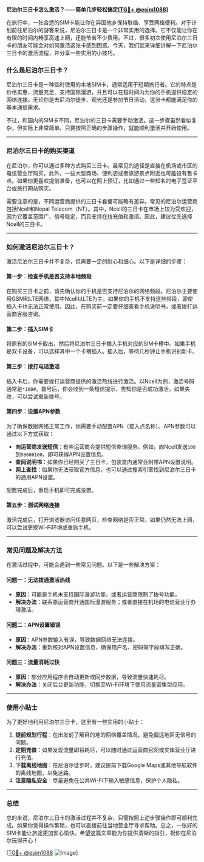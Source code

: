**尼泊尔三日卡怎么激活？——简单几步轻松搞定[[TG💪+ @esim1088](https://t.me/s/esim1088)]**

在旅行中，一张合适的SIM卡能让你在异国他乡保持联络、享受网络便利。对于计划前往尼泊尔的游客来说，尼泊尔三日卡是一个非常实用的选择。它不仅能让你在有限的时间内畅享高速上网，还能节省不少费用。不过，很多初次使用尼泊尔三日卡的朋友可能会对如何激活这张卡感到困惑。今天，我们就来详细讲解一下尼泊尔三日卡的激活流程，并分享一些实用的小技巧。

### 什么是尼泊尔三日卡？

尼泊尔三日卡是一种临时使用的本地SIM卡，通常适用于短期旅行者。它的特点是价格实惠、流量充足、支持国际漫游，并且可以在短时间内为你的手机提供稳定的网络连接。无论你是去尼泊尔徒步、观光还是参加节日活动，这张卡都能满足你的基本通信需求。

不过，和国内的SIM卡不同，尼泊尔的三日卡需要手动激活。这一步骤虽然看似复杂，但实际上非常简单。只要按照正确的步骤操作，就能顺利激活并开始使用。

---

### 尼泊尔三日卡的购买渠道

在尼泊尔，你可以通过多种方式购买三日卡。最常见的途径是直接在机场或市区的电信营业厅购买。此外，一些大型商场、便利店或者旅游景点附近也可能设有售卡点。如果你更喜欢提前准备，也可以在网上预订，比如通过一些知名的电子签证平台或旅行网站购买。

需要注意的是，不同运营商提供的三日卡套餐可能略有差异。常见的尼泊尔运营商包括Ncell和Nepal Telecom（NT）。其中，Ncell的三日卡在市场上较为受欢迎，因为它覆盖范围广、信号稳定，而且支持在线充值和激活。因此，建议优先选择Ncell的三日卡。

---

### 如何激活尼泊尔三日卡？

激活尼泊尔三日卡并不复杂，但需要一定的耐心和细心。以下是详细的步骤：

#### 第一步：检查手机是否支持本地频段

在购买三日卡之前，请先确认你的手机是否支持尼泊尔的网络频段。尼泊尔主要使用GSM和LTE网络，其中Ncell以LTE为主。如果你的手机不支持这些频段，即使插入卡也无法正常使用。因此，在购买前一定要仔细查看手机说明书，或者拨打运营商客服咨询。

#### 第二步：插入SIM卡

将原有的SIM卡取出，然后将尼泊尔三日卡插入手机对应的SIM卡槽中。如果手机是双卡设备，可以选择其中一个卡槽插入。插入后，等待几秒钟让手机识别新卡。

#### 第三步：拨打电话激活

插入卡后，你需要拨打运营商提供的激活热线进行激活。以Ncell为例，激活号码通常是`*100#`。拨号后，你会收到一条短信提示，告知你是否成功激活。如果失败，可以尝试重新拨号。

#### 第四步：设置APN参数

为了确保数据网络正常工作，你需要手动配置APN（接入点名称）。APN参数可以通过以下方式获取：

- **向运营商发送短信**：有些运营商会提供短信查询服务。例如，向Ncell发送`100`到`98600100`，即可获得APN设置信息。
- **查阅说明书**：如果你已经购买了三日卡，包装盒内通常会附带APN设置说明。
- **网上查找**：如果你无法获取官方信息，也可以通过搜索引擎找到尼泊尔三日卡的通用APN设置。

配置完成后，重启手机即可完成设置。

#### 第五步：测试网络连接

激活完成后，打开浏览器访问任意网页，检查网络是否正常。如果仍然无法上网，可以尝试更换Wi-Fi环境或重启手机。

---

### 常见问题及解决方法

在激活过程中，可能会遇到一些常见问题。以下是一些解决方案：

#### 问题一：无法拨通激活热线

- **原因**：可能是手机未支持国际漫游功能，或者运营商限制了拨号功能。
- **解决办法**：联系原运营商开通国际漫游服务；或者直接在机场的电信营业厅办理激活。

#### 问题二：APN设置错误

- **原因**：APN参数输入有误，导致数据网络无法连接。
- **解决办法**：重新核对APN设置信息，确保用户名、密码等字段填写正确。

#### 问题三：流量消耗过快

- **原因**：部分应用程序会自动更新或同步数据，导致流量快速耗尽。
- **解决办法**：关闭后台更新功能，切换至Wi-Fi环境下使用流量密集型应用。

---

### 使用小贴士

为了更好地利用尼泊尔三日卡，这里有一些实用的小贴士：

1. **提前规划行程**：在出发前了解目的地的网络覆盖情况，避免偏远地区无信号的问题。
2. **定期充值**：如果发现流量即将耗尽，可以随时通过运营商官网或实体营业厅进行充值。
3. **下载离线地图**：在尼泊尔徒步时，建议提前下载Google Maps或其他导航软件的离线地图，以免迷路。
4. **注意隐私安全**：尽量避免在公共Wi-Fi下输入敏感信息，保护个人隐私。

---

### 总结

总的来说，尼泊尔三日卡的激活过程并不复杂，只需按照上述步骤操作即可顺利完成。如果你觉得操作繁琐，也可以直接前往当地营业厅寻求帮助。总之，一张好的SIM卡能让旅途更加安心愉快。希望这篇文章能为你提供清晰的指引，祝你在尼泊尔玩得开心！

[[TG💪+ @esim1088](https://t.me/s/esim1088) ![Image](https://i.postimg.cc/4NQfJmqS/Snipaste-2025-05-13-00-14-12.png)]